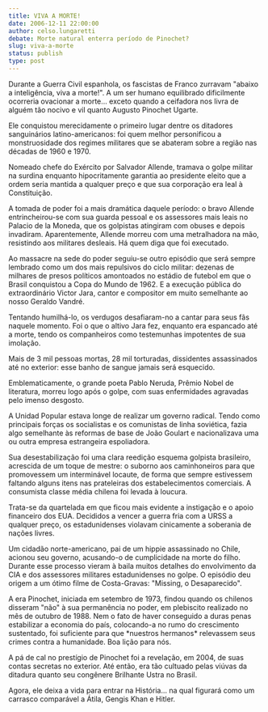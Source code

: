 ```yaml
---
title: VIVA A MORTE!
date: 2006-12-11 22:00:00
author: celso.lungaretti
debate: Morte natural enterra período de Pinochet?
slug: viva-a-morte
status: publish 
type: post
---
```


Durante a Guerra Civil espanhola, os fascistas de Franco zurravam "abaixo a inteligência, viva a morte!". A um ser humano equilibrado dificilmente ocorreria ovacionar a morte... exceto quando a ceifadora nos livra de alguém tão nocivo e vil quanto Augusto Pinochet Ugarte.  
  
Ele conquistou merecidamente o primeiro lugar dentre os ditadores sanguinários latino-americanos: foi quem melhor personificou a monstruosidade dos regimes militares que se abateram sobre a região nas décadas de 1960 e 1970.  
  
Nomeado chefe do Exército por Salvador Allende, tramava o golpe militar na surdina enquanto hipocritamente garantia ao presidente eleito que a ordem seria mantida a qualquer preço e que sua corporação era leal à Constituição.  
  
A tomada de poder foi a mais dramática daquele período: o bravo Allende entrincheirou-se com sua guarda pessoal e os assessores mais leais no Palacio de la Moneda, que os golpistas atingiram com obuses e depois invadiram. Aparentemente, Allende morreu com uma metralhadora na mão, resistindo aos militares desleais. Há quem diga que foi executado.  
  
Ao massacre na sede do poder seguiu-se outro episódio que será sempre lembrado como um dos mais repulsivos do ciclo militar: dezenas de milhares de presos políticos amontoados no estádio de futebol em que o Brasil conquistou a Copa do Mundo de 1962. E a execução pública do extraordinário Victor Jara, cantor e compositor em muito semelhante ao nosso Geraldo Vandré.  
  
Tentando humilhá-lo, os verdugos desafiaram-no a cantar para seus fãs naquele momento. Foi o que o altivo Jara fez, enquanto era espancado até a morte, tendo os companheiros como testemunhas impotentes de sua imolação.  
  
Mais de 3 mil pessoas mortas, 28 mil torturadas, dissidentes assassinados até no exterior: esse banho de sangue jamais será esquecido.  



Emblematicamente, o grande poeta Pablo Neruda, Prêmio Nobel de literatura, morreu logo após o golpe, com suas enfermidades agravadas pelo imenso desgosto.  
  
A Unidad Popular estava longe de realizar um governo radical. Tendo como principais forças os socialistas e os comunistas de linha soviética, fazia algo semelhante às reformas de base de João Goulart e nacionalizava uma ou outra empresa estrangeira espoliadora.  
  
Sua desestabilização foi uma clara reedição esquema golpista brasileiro, acrescida de um toque de mestre: o suborno aos caminhoneiros para que promovessem um interminável locaute, de forma que sempre estivessem faltando alguns itens nas prateleiras dos estabelecimentos comerciais. A consumista classe média chilena foi levada à loucura.  
  
Trata-se da quartelada em que ficou mais evidente a instigação e o apoio financeiro dos EUA. Decididos a vencer a guerra fria com a URSS a qualquer preço, os estadunidenses violavam cinicamente a soberania de nações livres.  
  
Um cidadão norte-americano, pai de um hippie assassinado no Chile, acionou seu governo, acusando-o de cumplicidade na morte do filho. Durante esse processo vieram à baila muitos detalhes do envolvimento da CIA e dos assessores militares estadunidenses no golpe. O episódio deu origem a um ótimo filme de Costa-Gravas: "Missing, o Desaparecido".  
  
A era Pinochet, iniciada em setembro de 1973, findou quando os chilenos disseram "não" à sua permanência no poder, em plebiscito realizado no mês de outubro de 1988. Nem o fato de haver conseguido a duras penas estabilizar a economia do país, colocando-a no rumo do crescimento sustentado, foi suficiente para que \*nuestros hermanos\* relevassem seus crimes contra a humanidade. Boa lição para nós.  
  
A pá de cal no prestígio de Pinochet foi a revelação, em 2004, de suas contas secretas no exterior. Até então, era tão cultuado pelas viúvas da ditadura quanto seu congênere Brilhante Ustra no Brasil.  
  
Agora, ele deixa a vida para entrar na História... na qual figurará como um carrasco comparável a Átila, Gengis Khan e Hitler.


